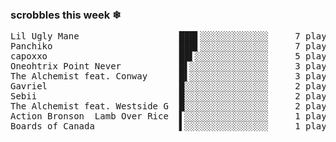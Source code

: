 <h3>scrobbles this week ❄</h3><pre>Lil Ugly Mane                   ███▌░░░░░░░░░░░░░     7 plays
Panchiko                        ███▌░░░░░░░░░░░░░     7 plays
capoxxo                         ██▌░░░░░░░░░░░░░░     5 plays
Oneohtrix Point Never           █▌░░░░░░░░░░░░░░░     3 plays
The Alchemist feat. Conway      █▌░░░░░░░░░░░░░░░     3 plays
Gavriel                         █░░░░░░░░░░░░░░░░     2 plays
Sebii                           █░░░░░░░░░░░░░░░░     2 plays
The Alchemist feat. Westside G  █░░░░░░░░░░░░░░░░     2 plays
Action Bronson  Lamb Over Rice  ▌░░░░░░░░░░░░░░░░     1 plays
Boards of Canada                ▌░░░░░░░░░░░░░░░░     1 plays</pre>